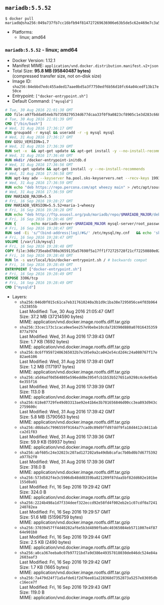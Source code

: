 ## `mariadb:5.5.52`

```console
$ docker pull mariadb@sha256:049a737fb7cc16bfb94f814727269636906e63b5de5c62e469e7c3a5c293f36a
```

-	Platforms:
	-	linux; amd64

### `mariadb:5.5.52` - linux; amd64

-	Docker Version: 1.12.1
-	Manifest MIME: `application/vnd.docker.distribution.manifest.v2+json`
-	Total Size: **95.8 MB (95840487 bytes)**  
	(compressed transfer size, not on-disk size)
-	Image ID: `sha256:84ebbd7edc455aded17aae0bd5a3f7750edf6b56d10fc64a04cedf13b17e50ce`
-	Entrypoint: `["docker-entrypoint.sh"]`
-	Default Command: `["mysqld"]`

```dockerfile
# Tue, 30 Aug 2016 21:01:38 GMT
ADD file:a97fbdda054eb7b7359279534d677dcaa33f0f9a0823cf8905c1e3d283c66893 in / 
# Tue, 30 Aug 2016 21:01:39 GMT
CMD ["/bin/bash"]
# Wed, 31 Aug 2016 17:36:17 GMT
RUN groupadd -r mysql && useradd -r -g mysql mysql
# Wed, 31 Aug 2016 17:36:17 GMT
ENV GOSU_VERSION=1.7
# Wed, 31 Aug 2016 17:36:39 GMT
RUN set -x 	&& apt-get update && apt-get install -y --no-install-recommends ca-certificates wget && rm -rf /var/lib/apt/lists/* 	&& wget -O /usr/local/bin/gosu "https://github.com/tianon/gosu/releases/download/$GOSU_VERSION/gosu-$(dpkg --print-architecture)" 	&& wget -O /usr/local/bin/gosu.asc "https://github.com/tianon/gosu/releases/download/$GOSU_VERSION/gosu-$(dpkg --print-architecture).asc" 	&& export GNUPGHOME="$(mktemp -d)" 	&& gpg --keyserver ha.pool.sks-keyservers.net --recv-keys B42F6819007F00F88E364FD4036A9C25BF357DD4 	&& gpg --batch --verify /usr/local/bin/gosu.asc /usr/local/bin/gosu 	&& rm -r "$GNUPGHOME" /usr/local/bin/gosu.asc 	&& chmod +x /usr/local/bin/gosu 	&& gosu nobody true 	&& apt-get purge -y --auto-remove ca-certificates wget
# Wed, 31 Aug 2016 17:36:40 GMT
RUN mkdir /docker-entrypoint-initdb.d
# Wed, 31 Aug 2016 17:36:56 GMT
RUN apt-get update && apt-get install -y --no-install-recommends 		apt-transport-https ca-certificates 		pwgen 	&& rm -rf /var/lib/apt/lists/*
# Wed, 31 Aug 2016 17:36:58 GMT
RUN apt-key adv --keyserver ha.pool.sks-keyservers.net --recv-keys 199369E5404BD5FC7D2FE43BCBCB082A1BB943DB 	&& apt-key adv --keyserver ha.pool.sks-keyservers.net --recv-keys 430BDF5C56E7C94E848EE60C1C4CBDCDCD2EFD2A
# Wed, 31 Aug 2016 17:36:59 GMT
RUN echo "deb https://repo.percona.com/apt wheezy main" > /etc/apt/sources.list.d/percona.list 	&& { 		echo 'Package: *'; 		echo 'Pin: release o=Percona Development Team'; 		echo 'Pin-Priority: 998'; 	} > /etc/apt/preferences.d/percona
# Wed, 31 Aug 2016 17:36:59 GMT
ENV MARIADB_MAJOR=5.5
# Fri, 16 Sep 2016 19:28:27 GMT
ENV MARIADB_VERSION=5.5.52+maria-1~wheezy
# Fri, 16 Sep 2016 19:28:28 GMT
RUN echo "deb http://ftp.osuosl.org/pub/mariadb/repo/$MARIADB_MAJOR/debian wheezy main" > /etc/apt/sources.list.d/mariadb.list 	&& { 		echo 'Package: *'; 		echo 'Pin: release o=MariaDB'; 		echo 'Pin-Priority: 999'; 	} > /etc/apt/preferences.d/mariadb
# Fri, 16 Sep 2016 19:28:46 GMT
RUN { 		echo mariadb-server-$MARIADB_MAJOR mysql-server/root_password password 'unused'; 		echo mariadb-server-$MARIADB_MAJOR mysql-server/root_password_again password 'unused'; 	} | debconf-set-selections 	&& apt-get update 	&& apt-get install -y 		mariadb-server=$MARIADB_VERSION 		percona-xtrabackup 		socat 	&& rm -rf /var/lib/apt/lists/* 	&& sed -ri 's/^user\s/#&/' /etc/mysql/my.cnf /etc/mysql/conf.d/* 	&& rm -rf /var/lib/mysql && mkdir -p /var/lib/mysql /var/run/mysqld 	&& chown -R mysql:mysql /var/lib/mysql /var/run/mysqld 	&& chmod 777 /var/run/mysqld
# Fri, 16 Sep 2016 19:28:47 GMT
RUN sed -Ei 's/^(bind-address|log)/#&/' /etc/mysql/my.cnf 	&& echo 'skip-host-cache\nskip-name-resolve' | awk '{ print } $1 == "[mysqld]" && c == 0 { c = 1; system("cat") }' /etc/mysql/my.cnf > /tmp/my.cnf 	&& mv /tmp/my.cnf /etc/mysql/my.cnf
# Fri, 16 Sep 2016 19:28:47 GMT
VOLUME [/var/lib/mysql]
# Fri, 16 Sep 2016 19:28:48 GMT
COPY file:3d6c735eabd780a3659135a57698f5a17ff1f72725728f21cf72250880e02926 in /usr/local/bin/ 
# Fri, 16 Sep 2016 19:28:48 GMT
RUN ln -s usr/local/bin/docker-entrypoint.sh / # backwards compat
# Fri, 16 Sep 2016 19:28:49 GMT
ENTRYPOINT ["docker-entrypoint.sh"]
# Fri, 16 Sep 2016 19:28:49 GMT
EXPOSE 3306/tcp
# Fri, 16 Sep 2016 19:28:49 GMT
CMD ["mysqld"]
```

-	Layers:
	-	`sha256:046d0f015c61ca7eb317610240a3b1d9c1ba38e7295056ce4f03b964c523855b`  
		Last Modified: Tue, 30 Aug 2016 21:05:47 GMT  
		Size: 37.2 MB (37214590 bytes)  
		MIME: application/vnd.docker.image.rootfs.diff.tar.gzip
	-	`sha256:33cec173c1caca9ee5ee257e9bebe10cda728390d880a07016435359877a7974`  
		Last Modified: Wed, 31 Aug 2016 17:39:43 GMT  
		Size: 1.7 KB (1692 bytes)  
		MIME: application/vnd.docker.image.rootfs.diff.tar.gzip
	-	`sha256:8c6ff95972406365032b7e195e9a2ca042e54cd2d4c24a080767f17e82ae6106`  
		Last Modified: Wed, 31 Aug 2016 17:39:41 GMT  
		Size: 1.2 MB (1171917 bytes)  
		MIME: application/vnd.docker.image.rootfs.diff.tar.gzip
	-	`sha256:a5d4adf0d564805e596edd0e3954fcb1b53b527651a9298c4c6e95eb6e355f16`  
		Last Modified: Wed, 31 Aug 2016 17:39:39 GMT  
		Size: 113.0 B  
		MIME: application/vnd.docker.image.rootfs.diff.tar.gzip
	-	`sha256:618e87729fe49d03313ae92e41b6e3b781656846d00cc3ea893d943c2759600c`  
		Last Modified: Wed, 31 Aug 2016 17:39:42 GMT  
		Size: 5.8 MB (5790563 bytes)  
		MIME: application/vnd.docker.image.rootfs.diff.tar.gzip
	-	`sha256:d0bba5c7996559f9164a77cad0c09d9ffd97ddf9fa18d4412c8411abca2d1f83`  
		Last Modified: Wed, 31 Aug 2016 17:39:36 GMT  
		Size: 59.9 KB (59937 bytes)  
		MIME: application/vnd.docker.image.rootfs.diff.tar.gzip
	-	`sha256:abf605c24e32023c207ad127202a9a49db8cafac7b0bd0b7d6775392a977b2f0`  
		Last Modified: Wed, 31 Aug 2016 17:39:36 GMT  
		Size: 318.0 B  
		MIME: application/vnd.docker.image.rootfs.diff.tar.gzip
	-	`sha256:573d582f4e3c5906db48dd8359ba821209f87daa5bf82dd602e101be155d0a91`  
		Last Modified: Fri, 16 Sep 2016 19:29:42 GMT  
		Size: 324.0 B  
		MIME: application/vnd.docker.image.rootfs.diff.tar.gzip
	-	`sha256:2224b498a1d7f334deef322eccd92e58fd4f002eb2e1c07cdf0a7241240782ea`  
		Last Modified: Fri, 16 Sep 2016 19:29:57 GMT  
		Size: 51.6 MB (51596759 bytes)  
		MIME: application/vnd.docker.image.rootfs.diff.tar.gzip
	-	`sha256:37039457ff4d40282af6e5b3d4890fba0c40365084eb5711007e4f8764e901b8`  
		Last Modified: Fri, 16 Sep 2016 19:29:44 GMT  
		Size: 2.5 KB (2490 bytes)  
		MIME: application/vnd.docker.image.rootfs.diff.tar.gzip
	-	`sha256:a0ca367eeba0c07b97721bd7a9d386e49357818030de046dc524e84a2603aaf3`  
		Last Modified: Fri, 16 Sep 2016 19:29:42 GMT  
		Size: 1.7 KB (1665 bytes)  
		MIME: application/vnd.docker.image.rootfs.diff.tar.gzip
	-	`sha256:7a479d24f71a5afde61f2d76ee81a228368d7352873a5257e83695dbc16ece7f`  
		Last Modified: Fri, 16 Sep 2016 19:29:43 GMT  
		Size: 119.0 B  
		MIME: application/vnd.docker.image.rootfs.diff.tar.gzip
